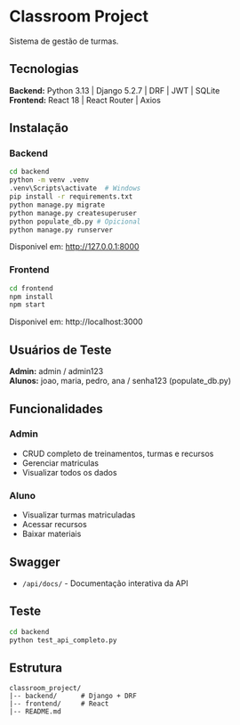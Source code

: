 # Classroom Project

Sistema de gestão de turmas.

## Tecnologias

**Backend:** Python 3.13 | Django 5.2.7 | DRF | JWT | SQLite  
**Frontend:** React 18 | React Router | Axios

## Instalação

### Backend
```bash
cd backend
python -m venv .venv
.venv\Scripts\activate  # Windows
pip install -r requirements.txt
python manage.py migrate
python manage.py createsuperuser
python populate_db.py # Opicional
python manage.py runserver
```

Disponivel em: http://127.0.0.1:8000

### Frontend
```bash
cd frontend
npm install
npm start
```

Disponivel em: http://localhost:3000

## Usuários de Teste

**Admin:** admin / admin123  
**Alunos:** joao, maria, pedro, ana / senha123 (populate_db.py)

## Funcionalidades

### Admin
- CRUD completo de treinamentos, turmas e recursos
- Gerenciar matriculas
- Visualizar todos os dados

### Aluno
- Visualizar turmas matriculadas
- Acessar recursos
- Baixar materiais

## Swagger

- `/api/docs/` - Documentação interativa da API

## Teste
```bash
cd backend
python test_api_completo.py
```

## Estrutura
```
classroom_project/
|-- backend/      # Django + DRF
|-- frontend/     # React
|-- README.md
```
